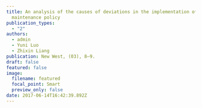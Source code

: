 ```yaml
---
title: An analysis of the causes of deviations in the implementation of social
  maintenance policy
publication_types:
  - "2"
authors:
  - admin
  - Yuni Luo
  - Zhixin Liang
publication: New West, (03), 8–9.
draft: false
featured: false
image:
  filename: featured
  focal_point: Smart
  preview_only: false
date: 2017-06-14T16:42:39.892Z
---
```

